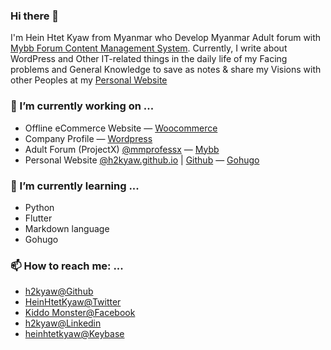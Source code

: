 ### Hi there 👋

I'm Hein Htet Kyaw from Myanmar who Develop Myanmar Adult forum with [Mybb Forum Content Management System](//mybb.com). Currently, I write about WordPress and Other IT-related things in the daily life of my Facing problems and General Knowledge to save as notes & share my Visions with other Peoples at my [Personal Website](//h2kyaw.github.io)

### 🔭 I’m currently working on ...
- Offline eCommerce Website ― [Woocommerce](//woocommerce.com)
- Company Profile ― [Wordpress](//wordpress.com)
- Adult Forum (ProjectX) [@mmprofessx](//github.com/mmprofessx) ― [Mybb](//mybb.com)
- Personal Website [@h2kyaw.github.io](//h2kyaw.github.io) | [Github](//github.com/h2kyaw/h2kyaw.github.io) ― [Gohugo](//gohugo.io)

### 🌱 I’m currently learning ...
- Python
- Flutter
- Markdown language
- Gohugo 

### 📫 How to reach me: ...
- [h2kyaw@Github](//github.com/h2kyaw)
- [HeinHtetKyaw@Twitter](//twitter.com/HeinHtetKyaw_)
- [Kiddo Monster@Facebook](//www.fb.me/heinhtetkyaw.blog)
- [h2kyaw@Linkedin](//www.linkedin.com/in/h2kyaw)
- [heinhtetkyaw@Keybase](//keybase.io/heinhtetkyaw)
<!--

Here are some ideas to get you started:

- 👯 I’m looking to collaborate on ...
- 🤔 I’m looking for help with ...
- 💬 Ask me about ...
- 😄 Pronouns: ...
- ⚡ Fun fact: ...
-->
